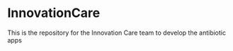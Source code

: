 InnovationCare
==============

This is the repository for the Innovation Care team to develop the antibiotic apps
